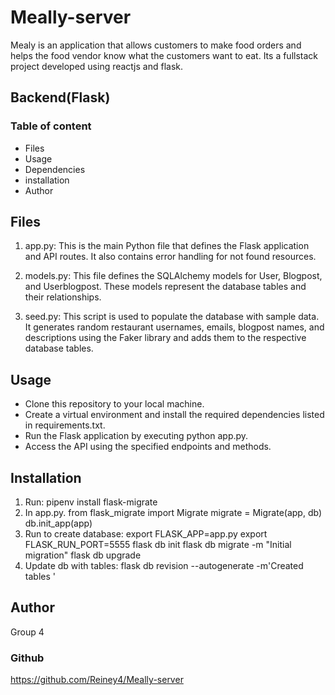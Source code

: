 # Meally-server

Mealy is an application that allows customers to make food orders and helps the food vendor know what the customers want to eat. Its a fullstack project developed using reactjs and flask.


## Backend(Flask)

### Table of content
* Files
* Usage
* Dependencies
* installation
* Author


## Files
1. app.py: This is the main Python file that defines the Flask application and API routes. It also contains error handling for not found resources.

2. models.py: This file defines the SQLAlchemy models for User, Blogpost, and Userblogpost. These models represent the database tables and their relationships.

3. seed.py: This script is used to populate the database with sample data. It generates random restaurant usernames, emails, blogpost names, and descriptions using the Faker library and adds them to the respective database tables.

## Usage

* Clone this repository to your local machine.
* Create a virtual environment and install the required dependencies listed in requirements.txt.
* Run the Flask application by executing python app.py.
* Access the API using the specified endpoints and methods.

## Installation

1. Run:
pipenv install flask-migrate 
2. In app.py.
from flask_migrate import Migrate
migrate = Migrate(app, db)
db.init_app(app)
3. Run to create database:
export FLASK_APP=app.py
export FLASK_RUN_PORT=5555
flask db init 
flask db migrate -m "Initial migration"
flask db upgrade
4. Update db with tables:
flask db revision --autogenerate -m'Created tables '

## Author
Group 4

###  Github

https://github.com/Reiney4/Meally-server

